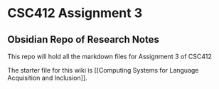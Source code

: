 # CSC412 Assignment 3
## Obsidian Repo of Research Notes
This repo will hold all the markdown files for Assignment 3 of CSC412

The starter file for this wiki is [[Computing Systems for Language Acquisition and Inclusion]].
